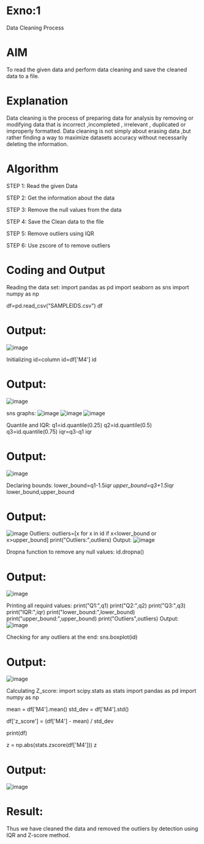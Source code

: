 # Exno:1
Data Cleaning Process

# AIM
To read the given data and perform data cleaning and save the cleaned data to a file.

 # Explanation
Data cleaning is the process of preparing data for analysis by removing or modifying data that is incorrect ,incompleted , irrelevant , duplicated or improperly formatted. Data cleaning is not simply about erasing data ,but rather finding a way to maximize datasets accuracy without necessarily deleting the information.

# Algorithm
STEP 1: Read the given Data

STEP 2: Get the information about the data

STEP 3: Remove the null values from the data

STEP 4: Save the Clean data to the file

STEP 5: Remove outliers using IQR

STEP 6: Use zscore of to remove outliers

# Coding and Output
Reading the data set:
import pandas as pd
import seaborn as sns
import numpy as np

df=pd.read_csv("SAMPLEIDS.csv")
df
 # Output:
![image](https://github.com/user-attachments/assets/080cac79-16d0-4b68-9cbd-263387a95cbf)

Initializing id=column
id=df['M4']
id
 # Output:
![image](https://github.com/user-attachments/assets/12bae2c1-cdc4-42e0-82a0-1e5f25d6ef07)

sns graphs:
![image](https://github.com/user-attachments/assets/83357ba8-18fb-47e9-b8ce-83f908485c5e)
![image](https://github.com/user-attachments/assets/7e249fed-5258-429c-a736-97e1ef9e8660)
![image](https://github.com/user-attachments/assets/24a57362-0894-418c-8c0c-ffb635d81449)


Quantile and IQR:
q1=id.quantile(0.25)
q2=id.quantile(0.5)
q3=id.quantile(0.75)
iqr=q3-q1
iqr
# Output:
![image](https://github.com/user-attachments/assets/4278fa52-3c0f-4180-b9cb-866c3f064806)

Declaring bounds:
lower_bound=q1-1.5*iqr
upper_bound=q3+1.5*iqr
lower_bound,upper_bound
 # Output:
![image](https://github.com/user-attachments/assets/a366c583-19e3-4ea8-96df-86ba6d05fa20)
Outliers:
outliers=[x for x in id if x<lower_bound or x>upper_bound]
print("Outliers:",outliers)
Output:
![image](https://github.com/user-attachments/assets/32ded36a-73a2-4871-8cb2-22dca3c4ffef)


Dropna function to remove any null values:
id.dropna()

 # Output:
![image](https://github.com/user-attachments/assets/362833e2-71ec-4f70-86d0-583968e8484b)


Printing all requird values:
print("Q1:",q1)
print("Q2:",q2)
print("Q3:",q3)
print("IQR:",iqr)
print("lower_bound:",lower_bound)
print("upper_bound:",upper_bound)
print("Outliers",outliers)
Output:
![image](https://github.com/user-attachments/assets/9209edce-0f87-4edc-8a38-f784b09ac249)


Checking for any outliers at the end:
sns.boxplot(id)

 # Output:
![image](https://github.com/user-attachments/assets/e4c8be4c-abff-499b-ae39-7c04aed632c3)

Calculating Z_score:
import scipy.stats as stats
import pandas as pd
import numpy as np


mean = df['M4'].mean()
std_dev = df['M4'].std()

df['z_score'] = (df['M4'] - mean) / std_dev

print(df)

z = np.abs(stats.zscore(df['M4']))
z
 # Output:
![image](https://github.com/user-attachments/assets/4ce4972f-abba-40c3-b096-05ca8d7c59d0)


# Result:
Thus we have cleaned the data and removed the outliers by detection using IQR and Z-score method.
